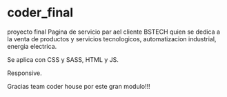 # coder_final
proyecto final
Pagina de servicio par ael cliente BSTECH quien se dedica a la venta de productos y servicios tecnologicos, automatizacion industrial, energia electrica.

Se aplica con CSS y SASS, HTML y JS.

Responsive.

Gracias team coder house por este gran modulo!!!

